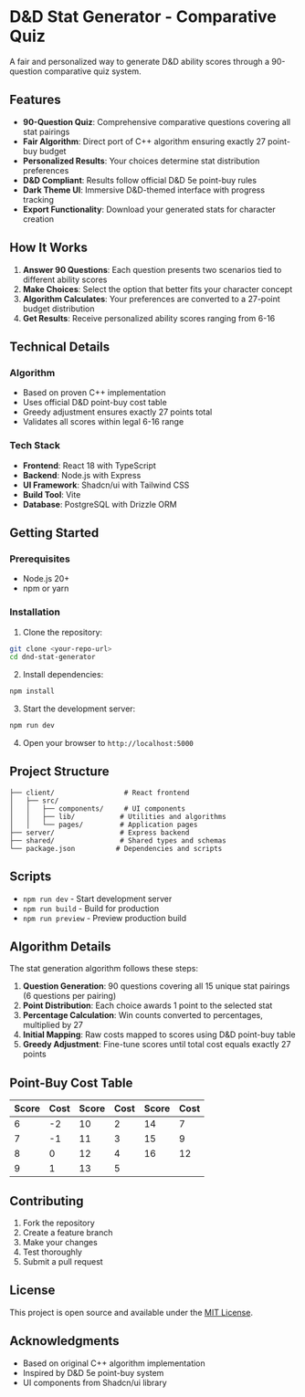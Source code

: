 # D&D Stat Generator - Comparative Quiz

A fair and personalized way to generate D&D ability scores through a 90-question comparative quiz system.

## Features

- **90-Question Quiz**: Comprehensive comparative questions covering all stat pairings
- **Fair Algorithm**: Direct port of C++ algorithm ensuring exactly 27 point-buy budget
- **Personalized Results**: Your choices determine stat distribution preferences
- **D&D Compliant**: Results follow official D&D 5e point-buy rules
- **Dark Theme UI**: Immersive D&D-themed interface with progress tracking
- **Export Functionality**: Download your generated stats for character creation

## How It Works

1. **Answer 90 Questions**: Each question presents two scenarios tied to different ability scores
2. **Make Choices**: Select the option that better fits your character concept
3. **Algorithm Calculates**: Your preferences are converted to a 27-point budget distribution
4. **Get Results**: Receive personalized ability scores ranging from 6-16

## Technical Details

### Algorithm
- Based on proven C++ implementation
- Uses official D&D point-buy cost table
- Greedy adjustment ensures exactly 27 points total
- Validates all scores within legal 6-16 range

### Tech Stack
- **Frontend**: React 18 with TypeScript
- **Backend**: Node.js with Express
- **UI Framework**: Shadcn/ui with Tailwind CSS
- **Build Tool**: Vite
- **Database**: PostgreSQL with Drizzle ORM

## Getting Started

### Prerequisites
- Node.js 20+
- npm or yarn

### Installation

1. Clone the repository:
```bash
git clone <your-repo-url>
cd dnd-stat-generator
```

2. Install dependencies:
```bash
npm install
```

3. Start the development server:
```bash
npm run dev
```

4. Open your browser to `http://localhost:5000`

## Project Structure

```
├── client/                 # React frontend
│   ├── src/
│   │   ├── components/     # UI components
│   │   ├── lib/           # Utilities and algorithms
│   │   └── pages/         # Application pages
├── server/                # Express backend
├── shared/                # Shared types and schemas
└── package.json          # Dependencies and scripts
```

## Scripts

- `npm run dev` - Start development server
- `npm run build` - Build for production
- `npm run preview` - Preview production build

## Algorithm Details

The stat generation algorithm follows these steps:

1. **Question Generation**: 90 questions covering all 15 unique stat pairings (6 questions per pairing)
2. **Point Distribution**: Each choice awards 1 point to the selected stat
3. **Percentage Calculation**: Win counts converted to percentages, multiplied by 27
4. **Initial Mapping**: Raw costs mapped to scores using D&D point-buy table
5. **Greedy Adjustment**: Fine-tune scores until total cost equals exactly 27 points

## Point-Buy Cost Table

| Score | Cost | Score | Cost | Score | Cost |
|-------|------|-------|------|-------|------|
| 6     | -2   | 10    | 2    | 14    | 7    |
| 7     | -1   | 11    | 3    | 15    | 9    |
| 8     | 0    | 12    | 4    | 16    | 12   |
| 9     | 1    | 13    | 5    |       |      |

## Contributing

1. Fork the repository
2. Create a feature branch
3. Make your changes
4. Test thoroughly
5. Submit a pull request

## License

This project is open source and available under the [MIT License](LICENSE).

## Acknowledgments

- Based on original C++ algorithm implementation
- Inspired by D&D 5e point-buy system
- UI components from Shadcn/ui library